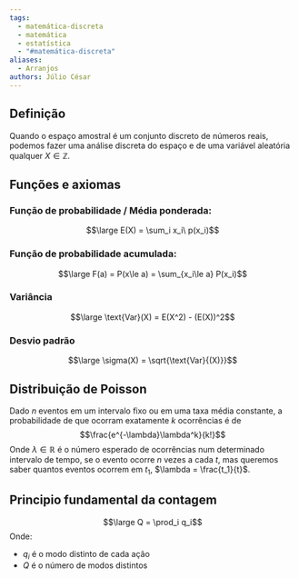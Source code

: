 ```yaml
---
tags:
  - matemática-discreta
  - matemática
  - estatística
  - "#matemática-discreta"
aliases:
  - Arranjos
authors: Júlio César
---
```

## Definição

Quando o espaço amostral é um conjunto discreto de números reais, podemos fazer uma análise discreta do espaço e de uma variável aleatória qualquer $X \in \mathbb{Z}$.

## Funções e axiomas
### Função de probabilidade / Média ponderada:

$$\large E(X) = \sum_i x_i\ p(x_i)$$
### Função de probabilidade acumulada:
$$\large F(a) = P(x\le a) = \sum_{x_i\le a} P(x_i)$$
### Variância
$$\large \text{Var}(X) = E(X^2) - (E(X))^2$$
### Desvio padrão
$$\large \sigma(X) = \sqrt{\text{Var}{(X)}}$$

## Distribuição de Poisson

Dado $n$ eventos em um intervalo fixo ou em uma taxa média constante, a probabilidade de que ocorram exatamente $k$ ocorrências é de
$$\frac{e^{-\lambda}\lambda^k}{k!}$$
Onde $\lambda \in \mathbb{R}$ é o número esperado de ocorrências num determinado intervalo de tempo, se o evento ocorre $n$ vezes a cada $t$, mas queremos saber quantos eventos ocorrem em $t_1$, $\lambda = \frac{t_1}{t}$. 

## Principio fundamental da contagem

$$\large Q = \prod_i q_i$$
Onde:
- $q_i$ é o modo distinto de cada ação
- $Q$ é o número de modos distintos

